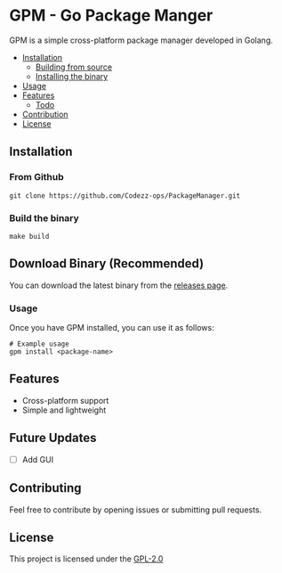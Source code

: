 # GPM - Go Package Manger

GPM is a simple cross-platform package manager developed in Golang.

<!-- TOC -->
- [Installation](#installation)
    - [Building from source](#build-the-binary)
    - [Installing the binary](#download-binary-recommended)
- [Usage](#usage)
- [Features](#features)
    - [Todo](#future-updates)
- [Contribution](#contribution)
- [License](#license)
<!-- TOC -->

## Installation 

### From Github

```
git clone https://github.com/Codezz-ops/PackageManager.git
```

### Build the binary

```
make build
```

## Download Binary (Recommended)

You can download the latest binary from the [releases page](https://github.com/Codezz-ops/PackageManager/releases).

### Usage 

Once you have GPM installed, you can use it as follows:

```
# Example usage
gpm install <package-name>
```

## Features 
- Cross-platform support
- Simple and lightweight

## Future Updates
- [ ] Add GUI 

## Contributing
Feel free to contribute by opening issues or submitting pull requests.

## License

This project is licensed under the [GPL-2.0](https://github.com/Codezz-ops/PackageManager/blob/main/LICENSE)